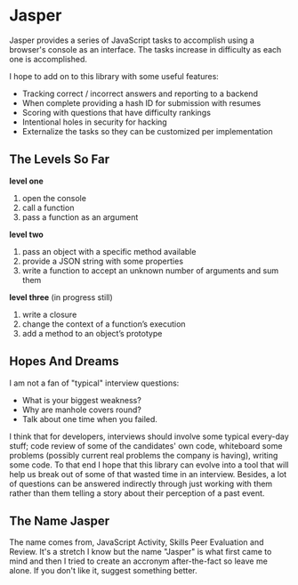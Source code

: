 # Jasper

Jasper provides a series of JavaScript tasks to accomplish using a browser's console as an interface. The tasks increase in difficulty as each one is accomplished.

I hope to add on to this library with some useful features:

  * Tracking correct / incorrect answers and reporting to a backend
  * When complete providing a hash ID for submission with resumes
  * Scoring with questions that have difficulty rankings
  * Intentional holes in security for hacking
  * Externalize the tasks so they can be customized per implementation

## The Levels So Far

**level one**

  1. open the console
  2. call a function
  3. pass a function as an argument

**level two**

  1. pass an object with a specific method available
  2. provide a JSON string with some properties
  3. write a function to accept an unknown number of arguments and sum them 

**level three** (in progress still)

  1. write a closure
  2. change the context of a function’s execution
  3. add a method to an object’s prototype

## Hopes And Dreams

I am not a fan of "typical" interview questions: 

  * What is your biggest weakness?
  * Why are manhole covers round?
  * Talk about one time when you failed.

I think that for developers, interviews should involve some typical every-day stuff; code review of some of the candidates' own code, whiteboard some problems (possibly current real problems the company is having), writing some code. To that end I hope that this library can evolve into a tool that will help us break out of some of that wasted time in an interview. Besides, a lot of questions can be answered indirectly through just working with them rather than them telling a story about their perception of a past event.

## The Name Jasper

The name comes from, JavaScript Activity, Skills Peer Evaluation and Review. It's a stretch I know but the name "Jasper" is what first came to mind and then I tried to create an accronym after-the-fact so leave me alone. If you don't like it, suggest something better.
